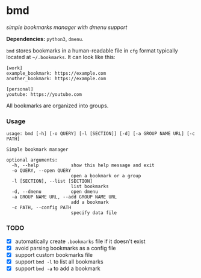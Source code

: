 # bmd
*simple bookmarks manager with dmenu support*

**Dependencies:** `python3`, `dmenu`.

`bmd` stores bookmarks in a human-readable file in `cfg` format typically located at `~/.bookmarks`.
It can look like this:
```
[work]
example_bookmark: https://example.com
another_bookmark: https://example.com

[personal]
youtube: https://youtube.com
```
All bookmarks are organized into groups.

### Usage
```
usage: bmd [-h] [-o QUERY] [-l [SECTION]] [-d] [-a GROUP NAME URL] [-c PATH]

Simple bookmark manager

optional arguments:
  -h, --help            show this help message and exit
  -o QUERY, --open QUERY
                        open a bookmark or a group
  -l [SECTION], --list [SECTION]
                        list bookmarks
  -d, --dmenu           open dmenu
  -a GROUP NAME URL, --add GROUP NAME URL
                        add a bookmark
  -c PATH, --config PATH
                        specify data file
```

### TODO
- [x] automatically create `.bookmarks` file if it doesn't exist
- [x] avoid parsing bookmarks as a config file
- [x] support custom bookmarks file
- [x] support `bmd -l` to list all bookmarks
- [x] support `bmd -a` to add a bookmark
